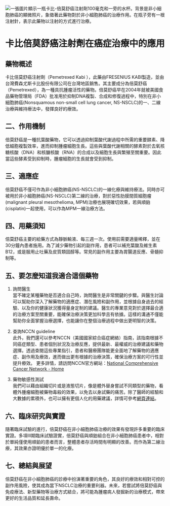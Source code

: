 ![一張圖片顯示一瓶卡比-倍莫舒癌注射劑100毫克和一旁的水杯。背景是非小細胞肺癌的顯微照片，象徵著此藥物對於非小細胞肺癌的治療作用。在瓶子旁有一根注射針，表示此藥物以注射的方式進行治療。](https://i.imgur.com/5lJ8bd0.jpeg)
# 卡比倍莫舒癌注射劑在癌症治療中的應用

## 藥物概述

卡比倍莫舒癌注射劑（Pemetrexed Kabi ），此藥由FRESENIUS KABI製造，並由台灣費森尤斯卡比股份有限公司在台灣地區銷售。其主要成分為倍莫舒癌（Pemetrexed），為一種具抗腫瘤活性的藥物。倍莫舒癌早在2004年就被美國食品藥物管理局（FDA）批准用於抑制DNA複製、合成和修復過程中，特別在非小細胞肺癌(Nonsquamous non-small cell lung cancer, NS-NSCLC)的一、二線治療與維持療法中，發揮良好的療效。

## 二、作用機制

倍莫舒癌是一種抗葉酸藥物，它可以透過抑制葉酸代謝過程中所需的重要酵素、降低細胞複製效率，進而抑制腫瘤細胞生長。這些與葉酸代謝相關的酵素對於去氧核糖核酸（DNA）和核醣核酸（RNA）的合成以及細胞生長與繁殖至關重要。因此當這些酵素受到抑制時，腫瘤細胞的生長就會受到抑制。

## 三、適應症

倍莫舒癌不僅可作為非小細胞肺癌(NS-NSCLC)的一線化療與維持療法。同時亦可被用於非小細胞肺癌(NS-NSCLC)第二線的治療，對於惡性肋膜間質細胞瘤(malignant pleural mesothelioma, MPM)治療也展現確切效果，若與順鉑(cisplatin)一起使用，可以作為MPM一線治療方法。

## 四、用藥須知

倍莫舒癌主要的給藥方式為靜脈輸液、每三週一次。使用前需要適量稀釋，並在30分鐘內患者施用。為了減少藥物引起的副作用，患者可以補充葉酸及維生素B12，或是服用止吐藥及皮質類固醇等。常見的副作用主要為胃腸道反應、骨髓抑制等。

## 五、要怎麼知道我適合這個藥物 

1. 詢問醫生  
當不確定某種藥物是否適合自己時，詢問醫生是非常關鍵的步驟。與醫生討論可以幫助你深入了解藥物的適應症、潛在風險和副作用，並根據自身過去的經驗、以及你的健康狀況獲得量身定制的建議。醫生的專業意見對於選擇最合適的治療方案至關重要，能確保治療決策更加科學且有依據。這樣的溝通不僅能幫助你全面掌握治療選擇，也能讓你在整個治療過程中做出更明智的決策。 

2. 查詢NCCN guideline  
此外，我們還可以參考NCCN（美國國家綜合癌症網絡）指南，該指南根據不同癌症類型、患者個別狀況及治療反應，提供最新、最權威的治療建議和藥物選擇。透過查閱這些專業指引，患者和醫療團隊能更全面地了解藥物的適應症、副作用及療效，進而做出更有根據的治療決策，確保治療方案的可行性並提升療效。  更多詳情，請訪問NCCN官方網站：[National Comprehensive Cancer Network - Home](https://www.nccn.org/)

3. 藥物敏感性測試  
我們可以藉由組織切片或是液態切片，像是體外替身嘗試不同類型的藥物，看體外腫瘤細胞被藥物毒殺的效果，以免去以身試藥的痛苦。除了醫師的經驗和大數據的累積外，也可以擁有更個人化的用藥建議，詳情可參考[網頁連結](https://info.cancerfree.io/)。

## 六、臨床研究與實證

隨著臨床試驗的進行，倍莫舒癌在非小細胞肺癌治療的效果有發現許多重要的臨床實證。多項III期臨床試驗證實，倍莫舒癌與順鉑組合在非小細胞肺癌患者中，相對於單純僅使用順鉑的患者而言，整體患者存活時間有明顯的改善。而作為第二線治療，其效果亦證明優於單一的化療。

## 七、總結與展望

倍莫舒癌在非小細胞肺癌的診療中扮演著重要的角色，其良好的療效和相對可控的副作用風險，使其成為當下NSCLC治療的重要利器。未來，若嘗試將倍莫舒癌與免疫療法、新型藥物等治療方式結合，將可能為腫瘤病人發掘新的治療模式，帶來更好的生活品質和延長壽命。

